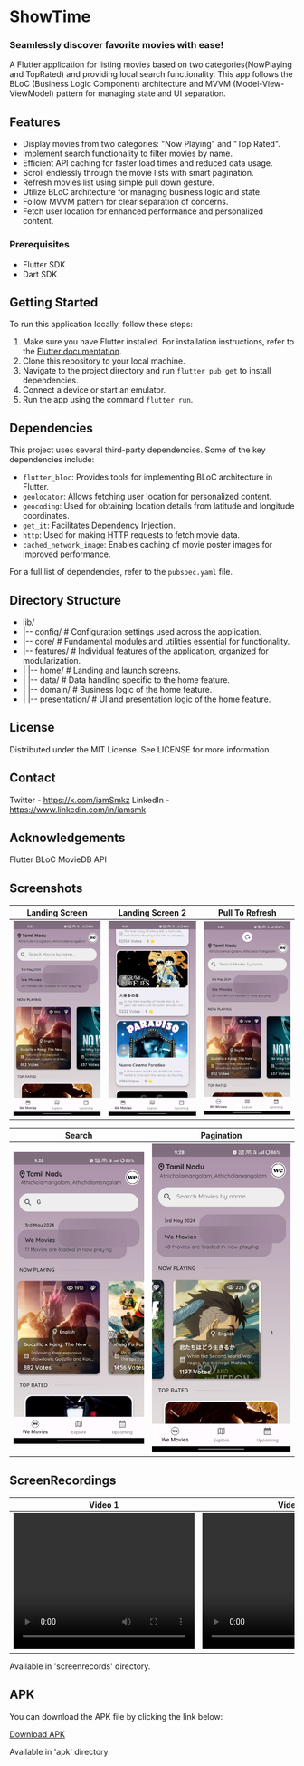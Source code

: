 # ShowTime

<h3>
Seamlessly discover favorite movies with ease!
</h3>

A Flutter application for listing movies based on two categories(NowPlaying and TopRated) and providing local search functionality.
This app follows the BLoC (Business Logic Component) architecture and MVVM (Model-View-ViewModel) pattern for managing state and UI separation.

## Features

- Display movies from two categories: "Now Playing" and "Top Rated".
- Implement search functionality to filter movies by name.
- Efficient API caching for faster load times and reduced data usage.
- Scroll endlessly through the movie lists with smart pagination.
- Refresh movies list using simple pull down gesture.
- Utilize BLoC architecture for managing business logic and state.
- Follow MVVM pattern for clear separation of concerns.
- Fetch user location for enhanced performance and personalized content.


### Prerequisites

- Flutter SDK
- Dart SDK

## Getting Started

To run this application locally, follow these steps:

1. Make sure you have Flutter installed. For installation instructions, refer to the [Flutter documentation](https://flutter.dev/docs/get-started/install).
2. Clone this repository to your local machine.
3. Navigate to the project directory and run `flutter pub get` to install dependencies.
4. Connect a device or start an emulator.
5. Run the app using the command `flutter run`.

## Dependencies

This project uses several third-party dependencies. Some of the key dependencies include:

- `flutter_bloc`: Provides tools for implementing BLoC architecture in Flutter.
- `geolocator`: Allows fetching user location for personalized content.
- `geocoding`: Used for obtaining location details from latitude and longitude coordinates.
- `get_it`: Facilitates Dependency Injection.
- `http`: Used for making HTTP requests to fetch movie data.
- `cached_network_image`: Enables caching of movie poster images for improved performance.


For a full list of dependencies, refer to the `pubspec.yaml` file.

## Directory Structure
- lib/
- |-- config/                 # Configuration settings used across the application.
- |-- core/                   # Fundamental modules and utilities essential for functionality.
- |-- features/               # Individual features of the application, organized for modularization.
- |   |-- home/               # Landing and launch screens.
- |       |-- data/           # Data handling specific to the home feature.
- |       |-- domain/         # Business logic of the home feature.
- |       |-- presentation/   # UI and presentation logic of the home feature.


## License
Distributed under the MIT License. See LICENSE for more information.

## Contact

Twitter - https://x.com/iamSmkz
LinkedIn - https://www.linkedin.com/in/iamsmk

## Acknowledgements
Flutter
BLoC
MovieDB API

## Screenshots

| Landing Screen                               | Landing Screen 2                              | Pull To Refresh                              |
|----------------------------------------------|-----------------------------------------------|----------------------------------------------|
| ![Screenshot](screenshots/LandingScreen.png) | ![Screenshot](screenshots/LandingScreen2.png) | ![Screenshot](screenshots/PullToRefresh.png) |

| Search                                | Pagination                                |
|---------------------------------------|-------------------------------------------|
| ![Screenshot](screenshots/Search.png) | ![Screenshot](screenshots/Pagination.png) |

## ScreenRecordings

| Video 1                                                                                                      | Video 2                                                                                                      | Video 3                                                                                                      |
|--------------------------------------------------------------------------------------------------------------|--------------------------------------------------------------------------------------------------------------|--------------------------------------------------------------------------------------------------------------|
| <video width="320" height="240" controls><source src="screenrecords/Showtime1.mp4" type="video/mp4"></video> | <video width="320" height="240" controls><source src="screenrecords/Showtime2.mp4" type="video/mp4"></video> | <video width="320" height="240" controls><source src="screenrecords/Showtime3.mp4" type="video/mp4"></video> |

Available in 'screenrecords' directory.

## APK
You can download the APK file by clicking the link below:

[Download APK](apk/ShowTime.apk)

Available in 'apk' directory.
